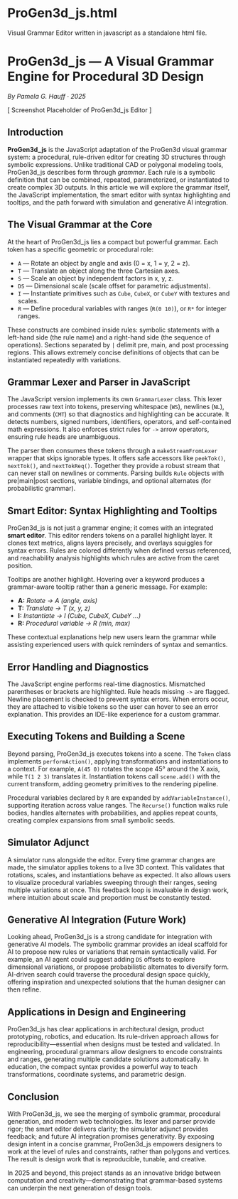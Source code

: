 # ProGen3d_js.html
Visual Grammar Editor written in javascript as a standalone html file.
# ProGen3d_js — A Visual Grammar Engine for Procedural 3D Design
*By Pamela G. Hauff · 2025*

<div class="screenshot">
  <p>[ Screenshot Placeholder of ProGen3d_js Editor ]</p>
</div>

## Introduction
**ProGen3d_js** is the JavaScript adaptation of the ProGen3d visual grammar system: a procedural, rule-driven editor for creating 3D structures through symbolic expressions. Unlike traditional CAD or polygonal modeling tools, ProGen3d_js describes form through *grammar*. Each rule is a symbolic definition that can be combined, repeated, parameterized, or instantiated to create complex 3D outputs. In this article we will explore the grammar itself, the JavaScript implementation, the smart editor with syntax highlighting and tooltips, and the path forward with simulation and generative AI integration.

## The Visual Grammar at the Core
At the heart of ProGen3d_js lies a compact but powerful grammar. Each token has a specific geometric or procedural role:

- `A` — Rotate an object by angle and axis (0 = x, 1 = y, 2 = z).
- `T` — Translate an object along the three Cartesian axes.
- `S` — Scale an object by independent factors in x, y, z.
- `DS` — Dimensional scale (scale offset for parametric adjustments).
- `I` — Instantiate primitives such as `Cube`, `CubeX`, or `CubeY` with textures and scales.
- `R` — Define procedural variables with ranges (`R(0 10)`), or `R*` for integer ranges.

These constructs are combined inside rules: symbolic statements with a left-hand side (the rule name) and a right-hand side (the sequence of operations). Sections separated by `|` delimit pre, main, and post processing regions. This allows extremely concise definitions of objects that can be instantiated repeatedly with variations.

## Grammar Lexer and Parser in JavaScript
The JavaScript version implements its own `GrammarLexer` class. This lexer processes raw text into tokens, preserving whitespace (`WS`), newlines (`NL`), and comments (`CMT`) so that diagnostics and highlighting can be accurate. It detects numbers, signed numbers, identifiers, operators, and self-contained math expressions. It also enforces strict rules for `->` arrow operators, ensuring rule heads are unambiguous.

The parser then consumes these tokens through a `makeStreamFromLexer` wrapper that skips ignorable types. It offers safe accessors like `peekTok()`, `nextTok()`, and `nextTokReq()`. Together they provide a robust stream that can never stall on newlines or comments. Parsing builds `Rule` objects with pre|main|post sections, variable bindings, and optional alternates (for probabilistic grammar).

## Smart Editor: Syntax Highlighting and Tooltips
ProGen3d_js is not just a grammar engine; it comes with an integrated **smart editor**. This editor renders tokens on a parallel highlight layer. It clones text metrics, aligns layers precisely, and overlays squiggles for syntax errors. Rules are colored differently when defined versus referenced, and reachability analysis highlights which rules are active from the caret position.

Tooltips are another highlight. Hovering over a keyword produces a grammar-aware tooltip rather than a generic message. For example:

- **A:** *Rotate → A (angle, axis)*
- **T:** *Translate → T (x, y, z)*
- **I:** *Instantiate → I (Cube, CubeX, CubeY …)*
- **R:** *Procedural variable → R (min, max)*

These contextual explanations help new users learn the grammar while assisting experienced users with quick reminders of syntax and semantics.

## Error Handling and Diagnostics
The JavaScript engine performs real-time diagnostics. Mismatched parentheses or brackets are highlighted. Rule heads missing `->` are flagged. Newline placement is checked to prevent syntax errors. When errors occur, they are attached to visible tokens so the user can hover to see an error explanation. This provides an IDE-like experience for a custom grammar.

## Executing Tokens and Building a Scene
Beyond parsing, ProGen3d_js executes tokens into a scene. The `Token` class implements `performAction()`, applying transformations and instantiations to a context. For example, `A(45 0)` rotates the scope 45° around the X axis, while `T(1 2 3)` translates it. Instantiation tokens call `scene.add()` with the current transform, adding geometry primitives to the rendering pipeline.

Procedural variables declared by `R` are expanded by `addVariableInstance()`, supporting iteration across value ranges. The `Recurse()` function walks rule bodies, handles alternates with probabilities, and applies repeat counts, creating complex expansions from small symbolic seeds.

## Simulator Adjunct
A simulator runs alongside the editor. Every time grammar changes are made, the simulator applies tokens to a live 3D context. This validates that rotations, scales, and instantiations behave as expected. It also allows users to visualize procedural variables sweeping through their ranges, seeing multiple variations at once. This feedback loop is invaluable in design work, where intuition about scale and proportion must be constantly tested.

## Generative AI Integration (Future Work)
Looking ahead, ProGen3d_js is a strong candidate for integration with generative AI models. The symbolic grammar provides an ideal scaffold for AI to propose new rules or variations that remain syntactically valid. For example, an AI agent could suggest adding `DS` offsets to explore dimensional variations, or propose probabilistic alternates to diversify form. AI-driven search could traverse the procedural design space quickly, offering inspiration and unexpected solutions that the human designer can then refine.

## Applications in Design and Engineering
ProGen3d_js has clear applications in architectural design, product prototyping, robotics, and education. Its rule-driven approach allows for reproducibility—essential when designs must be tested and validated. In engineering, procedural grammars allow designers to encode constraints and ranges, generating multiple candidate solutions automatically. In education, the compact syntax provides a powerful way to teach transformations, coordinate systems, and parametric design.

## Conclusion
With ProGen3d_js, we see the merging of symbolic grammar, procedural generation, and modern web technologies. Its lexer and parser provide rigor; the smart editor delivers clarity; the simulator adjunct provides feedback; and future AI integration promises generativity. By exposing design intent in a concise grammar, ProGen3d_js empowers designers to work at the level of rules and constraints, rather than polygons and vertices. The result is design work that is reproducible, tunable, and creative.

In 2025 and beyond, this project stands as an innovative bridge between computation and creativity—demonstrating that grammar-based systems can underpin the next generation of design tools.
